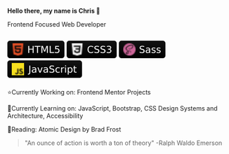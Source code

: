 **Hello there, my name is Chris 🐺**

Frontend Focused Web Developer

![HTML5](webdev-icons/html5.svg) ![CSS3](webdev-icons/css3.svg) ![Sass](webdev-icons/sass.svg) ![JavaScript](webdev-icons/javascript.svg)
---

⭐️Currently Working on: Frontend Mentor Projects

🌱Currently Learning on: JavaScript, Bootstrap, CSS Design Systems and Architecture, Accessibility

📖Reading: Atomic Design by Brad Frost

> "An ounce of action is worth a ton of theory" -Ralph Waldo Emerson
